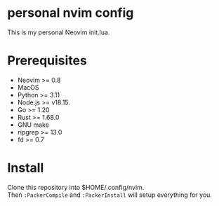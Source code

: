 # personal nvim config

This is my personal Neovim init.lua.

# Prerequisites

* Neovim >= 0.8
* MacOS
* Python >= 3.11
* Node.js >= v18.15.
* Go >= 1.20
* Rust >= 1.68.0
* GNU make
* ripgrep >= 13.0
* fd >= 0.7

# Install

Clone this repository into $HOME/.config/nvim.  
Then `:PackerCompile` and `:PackerInstall` will setup everything for you.


